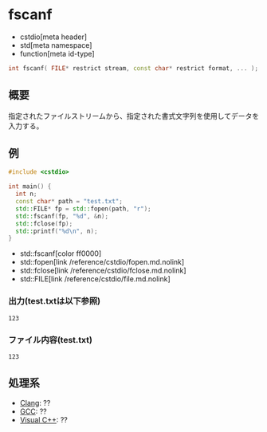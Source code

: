 # fscanf
* cstdio[meta header]
* std[meta namespace]
* function[meta id-type]

```cpp
int fscanf( FILE* restrict stream, const char* restrict format, ... );
```

## 概要
指定されたファイルストリームから、指定された書式文字列を使用してデータを入力する。

## 例
```cpp example
#include <cstdio>

int main() {
  int n;
  const char* path = "test.txt";
  std::FILE* fp = std::fopen(path, "r");
  std::fscanf(fp, "%d", &n);
  std::fclose(fp);
  std::printf("%d\n", n);
}
```
* std::fscanf[color ff0000]
* std::fopen[link /reference/cstdio/fopen.md.nolink]
* std::fclose[link /reference/cstdio/fclose.md.nolink]
* std::FILE[link /reference/cstdio/file.md.nolink]
### 出力(test.txtは以下参照)
```
123
```

### ファイル内容(test.txt)
```
123
```

## 処理系
- [Clang](/implementation.md#clang): ??
- [GCC](/implementation.md#gcc): ??
- [Visual C++](/implementation.md#visual_cpp): ??
